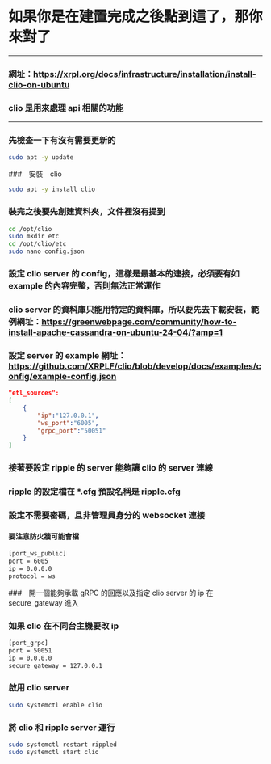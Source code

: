 # 如果你是在建置完成之後點到這了，那你來對了
---
### 網址：https://xrpl.org/docs/infrastructure/installation/install-clio-on-ubuntu
### clio 是用來處理 api 相關的功能  
---
### 先檢查一下有沒有需要更新的
```bash
sudo apt -y update
```
###　安裝　clio
```bash
sudo apt -y install clio
```
### 裝完之後要先創建資料夾，文件裡沒有提到
```bash
cd /opt/clio
sudo mkdir etc
cd /opt/clio/etc
sudo nano config.json
```
### 設定 clio server 的 config，這樣是最基本的連接，必須要有如 example 的內容完整，否則無法正常運作
### clio server 的資料庫只能用特定的資料庫，所以要先去下載安裝，範例網址：https://greenwebpage.com/community/how-to-install-apache-cassandra-on-ubuntu-24-04/?amp=1
### 設定 server 的 example 網址：https://github.com/XRPLF/clio/blob/develop/docs/examples/config/example-config.json
```json
"etl_sources":
[
    {
        "ip":"127.0.0.1",
        "ws_port":"6005",
        "grpc_port":"50051"
    }
]
```
### 接著要設定 ripple 的 server 能夠讓 clio 的 server 連線
### ripple 的設定檔在 *.cfg 預設名稱是 ripple.cfg
### 設定不需要密碼，且非管理員身分的 websocket 連接
#### 要注意防火牆可能會檔
```txt
[port_ws_public]
port = 6005
ip = 0.0.0.0
protocol = ws
```
###　開一個能夠承載 gRPC 的回應以及指定 clio server 的 ip 在 secure_gateway 進入
###  如果 clio 在不同台主機要改 ip
```txt
[port_grpc]
port = 50051
ip = 0.0.0.0
secure_gateway = 127.0.0.1
```
### 啟用 clio server
```bash
sudo systemctl enable clio
```
### 將 clio 和 ripple server 運行
```bash
sudo systemctl restart rippled
sudo systemctl start clio
```

